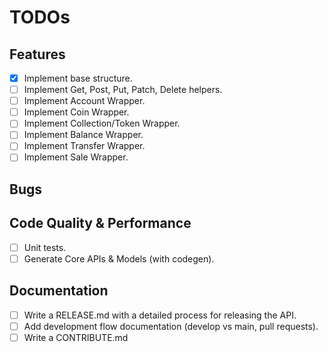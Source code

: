 # TODOs

## Features
- [x] Implement base structure.
- [ ] Implement Get, Post, Put, Patch, Delete helpers.
- [ ] Implement Account Wrapper.
- [ ] Implement Coin Wrapper.
- [ ] Implement Collection/Token Wrapper.
- [ ] Implement Balance Wrapper.
- [ ] Implement Transfer Wrapper.
- [ ] Implement Sale Wrapper.

## Bugs

## Code Quality & Performance
- [ ] Unit tests.
- [ ] Generate Core APIs & Models (with codegen).

## Documentation
- [ ] Write a RELEASE.md with a detailed process for releasing the API.
- [ ] Add development flow documentation (develop vs main, pull requests).
- [ ] Write a CONTRIBUTE.md
